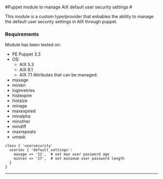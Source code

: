#Puppet module to manage AIX default user security settings #

This module is a custom type/provider that enbables the ability to manage the default user security settings in AIX through puppet.

### Requirements

Module has been tested on:

 * PE Puppet 3.3
 * OS:
   * AIX 5.3
   * AIX 6.1
   * AIX 7.1
Attributes that can be managed:
  * maxage      
  * minlen  
  * loginretries
  * histexpire  
  * histsize 
  * minage     
  * maxexpired  
  * minalpha     
  * minother  
  * mindiff    
  * maxrepeats  
  * umask   
      
```puppet
class { 'usersecurity'
  usersec { 'default_settings':
    maxage => '12',  # set max user password age
    minlen => '27',  # set minimum user password length
  }
}
```

***
